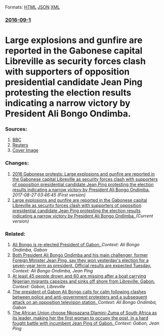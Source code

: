 
Formats: [HTML](/news/2016/09/1/large-explosions-and-gunfire-are-reported-in-the-gabonese-capital-libreville-as-security-forces-clash-with-supporters-of-opposition-presiden.html)  [JSON](/news/2016/09/1/large-explosions-and-gunfire-are-reported-in-the-gabonese-capital-libreville-as-security-forces-clash-with-supporters-of-opposition-presiden.json)  [XML](/news/2016/09/1/large-explosions-and-gunfire-are-reported-in-the-gabonese-capital-libreville-as-security-forces-clash-with-supporters-of-opposition-presiden.xml)  

### [2016-09-1](/news/2016/09/1/index.md)

# Large explosions and gunfire are reported in the Gabonese capital Libreville as security forces clash with supporters of opposition presidential candidate Jean Ping protesting the election results indicating a narrow victory by President Ali Bongo Ondimba. 




### Sources:

1. [BBC](http://www.bbc.co.uk/news/world-africa-37243309)
2. [Reuters](http://af.reuters.com/article/commoditiesNews/idAFL8N1BD1LV)
2. [Cover Image](http://ichef.bbci.co.uk/news/1024/cpsprodpb/C2CD/production/_90996894_e28939e7-0f4b-4f18-a51e-c80cc4648f29.jpg)

### Changes:

1. [2016 Gabonese protests: Large explosions and gunfire are reported in the Gabonese capital Libreville as security forces clash with supporters of opposition presidential candidate Jean Ping protesting the election results indicating a narrow victory by President Ali Bongo Ondimba. ](/news/2016/09/1/2016-gabonese-protests-large-explosions-and-gunfire-are-reported-in-the-gabonese-capital-libreville-as-security-forces-clash-with-supporter.md) _2017-08-27 03:46:45 (First version)_
1. [Large explosions and gunfire are reported in the Gabonese capital Libreville as security forces clash with supporters of opposition presidential candidate Jean Ping protesting the election results indicating a narrow victory by President Ali Bongo Ondimba. ](/news/2016/09/1/large-explosions-and-gunfire-are-reported-in-the-gabonese-capital-libreville-as-security-forces-clash-with-supporters-of-opposition-presiden.md) _(Current version)_

### Related:

1. [Ali Bongo is re-elected President of Gabon. ](/news/2016/08/31/ali-bongo-is-re-elected-president-of-gabon.md) _Context: Ali Bongo Ondimba, Gabon_
2. [Both President Ali Bongo Ondimba and his main challenger, former Foreign Minister Jean Ping, say they won yesterday's election for a seven-year term as president. Official results are expected Tuesday. ](/news/2016/08/28/both-president-ali-bongo-ondimba-and-his-main-challenger-former-foreign-minister-jean-ping-say-they-won-yesterday-s-election-for-a-seven-y.md) _Context: Ali Bongo Ondimba, Jean Ping_
3. [At least 45 people drown and 60 are missing after a boat carrying Nigerian migrants capsizes and sinks off shore from Libreville, Gabon. ](/news/2013/03/21/at-least-45-people-drown-and-60-are-missing-after-a-boat-carrying-nigerian-migrants-capsizes-and-sinks-off-shore-from-libreville-gabon.md) _Context: Gabon, Libreville_
4. [The president of Gabon Ali Bongo calls for calm following clashes between police and anti-government protesters and a subsequent attack on an opposition television station. ](/news/2012/08/17/the-president-of-gabon-ali-bongo-calls-for-calm-following-clashes-between-police-and-anti-government-protesters-and-a-subsequent-attack-on-a.md) _Context: Ali Bongo Ondimba, Gabon_
5. [The African Union choose Nkosazana Dlamini-Zuma of South Africa as its leader, making her the first woman to occupy the post, in a hard fought battle with incumbent Jean Ping of Gabon. ](/news/2012/07/15/the-african-union-choose-nkosazana-dlamini-zuma-of-south-africa-as-its-leader-making-her-the-first-woman-to-occupy-the-post-in-a-hard-foug.md) _Context: Gabon, Jean Ping_
